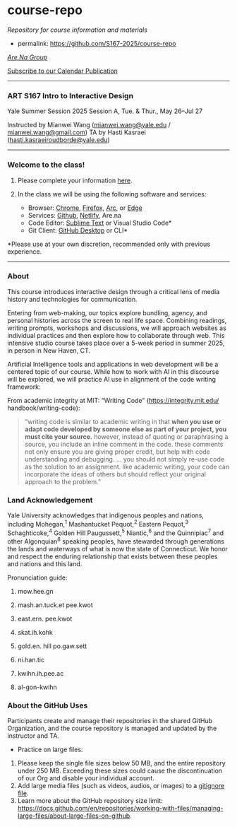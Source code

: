 # course-repo
*Repository for course information and materials*
- permalink: https://github.com/S167-2025/course-repo

[*Are.Na Group*](https://www.are.na/art-s167-s2025/channels)

[Subscribe to our Calendar Publication](https://calendar.google.com/calendar/u/0?cid=MTJmOThiYmI1MzQ3MzcwZmY5NjQ0YmM4YWY5YjMzYzc4ZjhiZTU3ZjQzOWMyYmI2YjYzYzQ5NWEyNTU2N2IxYkBncm91cC5jYWxlbmRhci5nb29nbGUuY29t)

---
### ART S167 Intro to Interactive Design
Yale Summer Session 2025
Session A, Tue. & Thur., May 26–Jul 27

Instructed by Mianwei Wang (mianwei.wang@yale.edu / mianwei.wang@gmail.com)
TA by Hasti Kasraei (hasti.kasraeiroudborde@yale.edu)

---
### Welcome to the class!
1. Please complete your information [here](https://docs.google.com/spreadsheets/d/1iCA_0KLCPTQO-Jp9vNeIYfdupQqk-JfGQLTN-tkx9xE/edit?usp=sharing).

2. In the class we will be using the following software and services:
    - Browser: [Chrome](https://www.google.com/chrome/), [Firefox](https://www.mozilla.org/en-US/firefox/new/?gad_source=1&gad_campaignid=21953014515&gbraid=0AAAAAD-k1GpNXfFAC6M-lFZBEjAtI3xlq&gclid=Cj0KCQjwotDBBhCQARIsAG5pinMONXI6tgDqC31znp1aJElfBex2pOkaboLVqv6wcFB9NUTh5-irqR8aAn9TEALw_wcB),  [Arc](https://arc.net/download), or [Edge](https://www.microsoft.com/en-us/edge/download?ch=1&form=MA13FJ)
    - Services: [Github](https://github.com/), [Netlify](https://www.netlify.com/), Are.na
    - Code Editor: [Sublime Text](https://www.sublimetext.com/) or Visual Studio Code*
    - Git Client: [GitHub Desktop](https://github.com/apps/desktop) or CLI*

*Please use at your own discretion, recommended only with previous experience.

---

### About
This course introduces interactive design through a critical lens of media history and technologies for communication.

Entering from web-making, our topics explore bundling, agency, and personal histories across the screen to real life space. Combining readings, writing prompts, workshops and discussions, we will approach websites as individual practices and then explore how to collaborate through web. This intensive studio course takes place over a 5-week period in summer 2025, in person in New Haven, CT.

Artificial Intelligence tools and applications in web development will be a centered topic of our course. While how to work with AI in this discourse will be explored, we will practice AI use in alignment of the code writing framework:

From academic integrity at MIT: “Writing Code” (https://integrity.mit.edu/ handbook/writing-code):

> “writing code is similar to academic writing in that **when you use or adapt code developed by someone else as part of your project, you must cite your source.** however, instead of quoting or paraphrasing a source, you include an inline comment in the code. these comments not only ensure you are giving proper credit, but help with code understanding and debugging. ... you should not simply re-use code as the solution to an assignment. like academic writing, your code can incorporate the ideas of others but should reflect your original approach to the problem.”

### Land Acknowledgement
Yale University acknowledges that indigenous peoples and nations, including Mohegan,<sup>1</sup> Mashantucket Pequot,<sup>2</sup> Eastern Pequot,<sup>3</sup> Schaghticoke,<sup>4</sup> Golden Hill Paugussett,<sup>5</sup> Niantic,<sup>6</sup> and the Quinnipiac<sup>7</sup> and other Algonquian<sup>8</sup> speaking peoples, have stewarded through generations the lands and waterways of what is now the state of Connecticut.  We honor and respect the enduring relationship that exists between these peoples and nations and this land.

Pronunciation guide:

1. mow.hee.gn

2. mash.an.tuck.et pee.kwot

3. east.ern. pee.kwot

4. skat.ih.kohk

5. gold.en. hill po.gaw.sett

6. ni.han.tic

7. kwihn.ih.pee.ac

8. al-gon-kwihn


### About the GitHub Uses
Participants create and manage their repositories in the shared GitHub Organization, and the course repository is managed and updated by the instructor and TA.
- Practice on large files:
1. Please keep the single file sizes below 50 MB, and the entire repository under 250 MB. Exceeding these sizes could cause the discontinuation of our Org and disable your individual account.
2. Add large media files (such as videos, audios, or images) to a [gitignore file](https://www.w3schools.com/git/git_ignore.asp).
3. Learn more about the GitHub repository size limit: https://docs.github.com/en/repositories/working-with-files/managing-large-files/about-large-files-on-github. 
